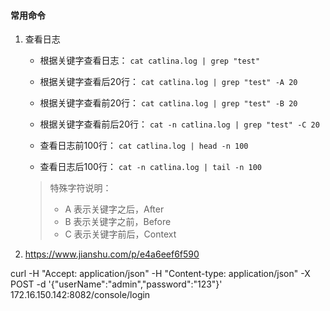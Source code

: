 #### 常用命令

1. 查看日志

   - 根据关键字查看日志：
     `cat catlina.log | grep "test"`

   - 根据关键字查看后20行：
     `cat catlina.log | grep "test" -A 20`

   - 根据关键字查看前20行：
     `cat catlina.log | grep "test" -B 20`

   - 根据关键字查看前后20行：
     `cat -n catlina.log | grep "test" -C 20`

   - 查看日志前100行：
     `cat catlina.log | head -n 100`

   - 查看日志后100行：
     `cat -n catlina.log | tail -n 100`

   >特殊字符说明：
   >
   >- A 表示关键字之后，After
   >- B 表示关键字之前，Before
   >- C 表示关键字前后，Context

2. https://www.jianshu.com/p/e4a6eef6f590

   

curl -H "Accept: application/json" -H "Content-type: application/json" -X POST -d '{"userName":"admin","password":"123"}' 172.16.150.142:8082/console/login
